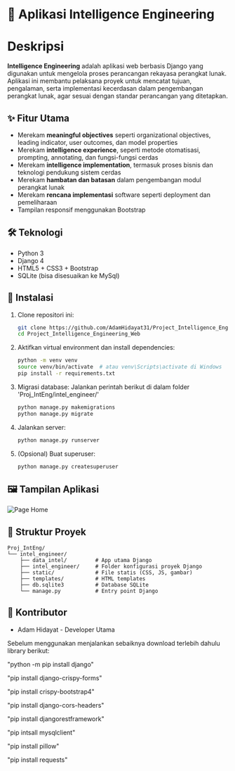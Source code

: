 # 📘 Aplikasi Intelligence Engineering

# Deskripsi  
**Intelligence Engineering** adalah aplikasi web berbasis Django yang digunakan untuk mengelola proses perancangan rekayasa perangkat lunak. Aplikasi ini membantu pelaksana proyek untuk mencatat tujuan, pengalaman, serta implementasi kecerdasan dalam pengembangan perangkat lunak, agar sesuai dengan standar perancangan yang ditetapkan.

## ✨ Fitur Utama
- Merekam **meaningful objectives** seperti organizational objectives, leading indicator, user outcomes, dan model properties
- Merekam **intelligence experience**, seperti metode otomatisasi, prompting, annotating, dan fungsi-fungsi cerdas
- Merekam **intelligence implementation**, termasuk proses bisnis dan teknologi pendukung sistem cerdas
- Merekam **hambatan dan batasan** dalam pengembangan modul perangkat lunak
- Merekam **rencana implementasi** software seperti deployment dan pemeliharaan
- Tampilan responsif menggunakan Bootstrap

## 🛠️ Teknologi
- Python 3
- Django 4
- HTML5 + CSS3 + Bootstrap
- SQLite (bisa disesuaikan ke MySql)

## 🚀 Instalasi

1. Clone repositori ini:
   ```bash
   git clone https://github.com/AdamHidayat31/Project_Intelligence_Engineering_Web.git
   cd Project_Intelligence_Engineering_Web
2. Aktifkan virtual environment dan install dependencies:
   ```bash
   python -m venv venv
   source venv/bin/activate  # atau venv\Scripts\activate di Windows
   pip install -r requirements.txt
3. Migrasi database:
   Jalankan perintah berikut di dalam folder 'Proj_IntEng/intel_engineer/'
   ```bash
   python manage.py makemigrations
   python manage.py migrate
4. Jalankan server:
   ```bash
   python manage.py runserver
5. (Opsional) Buat superuser:
   ```bash
   python manage.py createsuperuser
## 🖼️ Tampilan Aplikasi
![Page Home](Home.png)
## 📁 Struktur Proyek
  ```
  Proj_IntEng/
  └── intel_engineer/
      ├── data_intel/         # App utama Django
      ├── intel_engineer/     # Folder konfigurasi proyek Django
      ├── static/             # File statis (CSS, JS, gambar)
      ├── templates/          # HTML templates
      ├── db.sqlite3          # Database SQLite
      └── manage.py           # Entry point Django
  ```
## 👥 Kontributor
- Adam Hidayat - Developer Utama

Sebelum menggunakan menjalankan sebaiknya download terlebih dahulu library berikut:

"python -m pip install django"

"pip install django-crispy-forms"

"pip install crispy-bootstrap4"

"pip install django-cors-headers"

"pip install djangorestframework"

"pip intsall mysqlclient"

"pip install pillow"

"pip install requests"
